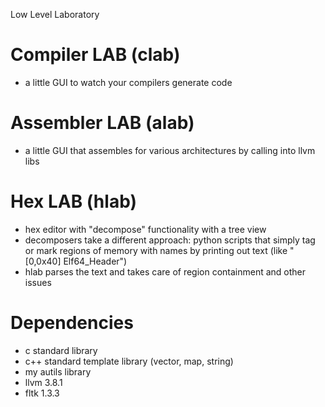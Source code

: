 Low Level Laboratory

# Compiler LAB (clab)
* a little GUI to watch your compilers generate code

# Assembler LAB (alab)
* a little GUI that assembles for various architectures by calling into llvm libs

# Hex LAB (hlab)
* hex editor with "decompose" functionality with a tree view
* decomposers take a different approach: python scripts that simply tag or mark regions of memory with names by printing out text (like "[0,0x40] Elf64_Header")
* hlab parses the text and takes care of region containment and other issues 

# Dependencies
* c standard library
* c++ standard template library (vector, map, string)
* my autils library
* llvm 3.8.1
* fltk 1.3.3
